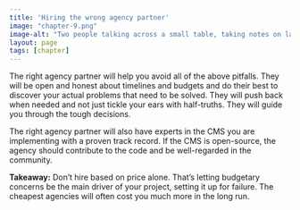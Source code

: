 ```yaml
---
title: 'Hiring the wrong agency partner'
image: "chapter-9.png"
image-alt: "Two people talking across a small table, taking notes on laptops."
layout: page
tags: [chapter]
---
```



The right agency partner will help you avoid all of the above pitfalls. They will be open and honest about timelines and budgets and do their best to discover your actual problems that need to be solved. They will push back when needed and not just tickle your ears with half-truths. They will guide you through the tough decisions.

The right agency partner will also have experts in the CMS you are implementing with a proven track record. If the CMS is open-source, the agency should contribute to the code and be well-regarded in the community.

**Takeaway:** Don’t hire based on price alone. That’s letting budgetary concerns be the main driver of your project, setting it up for failure. The cheapest agencies will often cost you much more in the long run.
